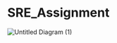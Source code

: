# SRE_Assignment

![Untitled Diagram (1)](https://github.com/user-attachments/assets/40dd14b8-3c36-4537-bbad-ac65eae6f7da)
